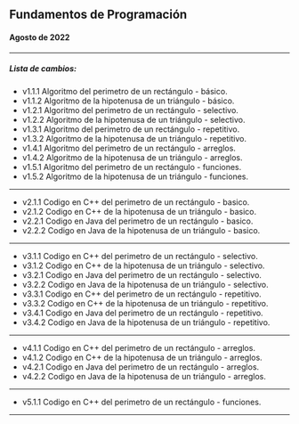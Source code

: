 ## Fundamentos de Programación
#### Agosto de 2022
---
##### Lista de cambios:
* v1.1.1 Algoritmo del perimetro de un rectángulo - básico.
* v1.1.2 Algoritmo de la hipotenusa de un triángulo - básico.
* v1.2.1 Algoritmo del perimetro de un rectángulo - selectivo.
* v1.2.2 Algoritmo de la hipotenusa de un triángulo - selectivo.
* v1.3.1 Algoritmo del perimetro de un rectángulo - repetitivo.
* v1.3.2 Algoritmo de la hipotenusa de un triángulo - repetitivo.
* v1.4.1 Algoritmo del perimetro de un rectángulo - arreglos.
* v1.4.2 Algoritmo de la hipotenusa de un triángulo - arreglos.
* v1.5.1 Algoritmo del perimetro de un rectángulo - funciones.
* v1.5.2 Algoritmo de la hipotenusa de un triángulo - funciones.
---
* v2.1.1 Codigo en C++ del perimetro de un rectángulo - basico.
* v2.1.2 Codigo en C++ de la hipotenusa de un triángulo - basico.
* v2.2.1 Codigo en Java del perimetro de un rectángulo - basico.
* v2.2.2 Codigo en Java de la hipotenusa de un triángulo - basico.
---
* v3.1.1 Codigo en C++ del perimetro de un rectángulo - selectivo.
* v3.1.2 Codigo en C++ de la hipotenusa de un triángulo - selectivo.
* v3.2.1 Codigo en Java del perimetro de un rectángulo - selectivo.
* v3.2.2 Codigo en Java de la hipotenusa de un triángulo - selectivo.
* v3.3.1 Codigo en C++ del perimetro de un rectángulo - repetitivo.
* v3.3.2 Codigo en C++ de la hipotenusa de un triángulo - repetitivo.
* v3.4.1 Codigo en Java del perimetro de un rectángulo - repetitivo.
* v3.4.2 Codigo en Java de la hipotenusa de un triángulo - repetitivo.
---
* v4.1.1 Codigo en C++ del perimetro de un rectángulo - arreglos.
* v4.1.2 Codigo en C++ de la hipotenusa de un triángulo - arreglos.
* v4.2.1 Codigo en Java del perimetro de un rectángulo - arreglos.
* v4.2.2 Codigo en Java de la hipotenusa de un triángulo - arreglos.
---
* v5.1.1 Codigo en C++ del perimetro de un rectángulo - funciones.
---